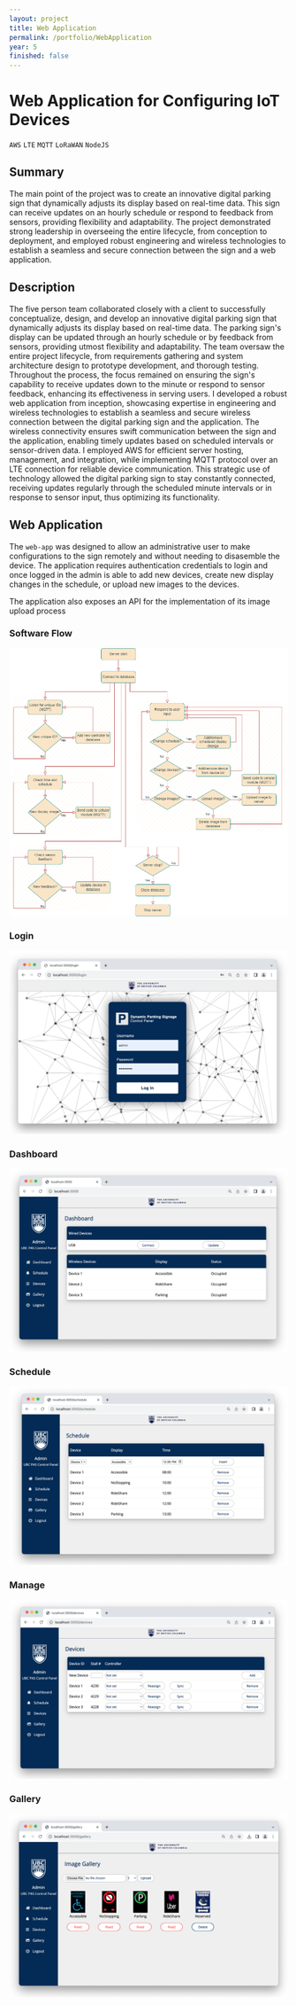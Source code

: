 ```yaml
---
layout: project
title: Web Application
permalink: /portfolio/WebApplication
year: 5
finished: false
---
```



# Web Application for Configuring IoT Devices

`AWS` `LTE` `MQTT` `LoRaWAN` `NodeJS`


## Summary

The main point of the project was to create an innovative digital parking sign that dynamically adjusts its display based on real-time data. This sign can receive updates on an hourly schedule or respond to feedback from sensors, providing flexibility and adaptability. The project demonstrated strong leadership in overseeing the entire lifecycle, from conception to deployment, and employed robust engineering and wireless technologies to establish a seamless and secure connection between the sign and a web application.

## Description

The five person team collaborated closely with a client to successfully conceptualize, design, and develop an innovative digital parking sign that dynamically adjusts its display based on real-time data. The parking sign's display can be updated through an hourly schedule or by feedback from sensors, providing utmost flexibility and adaptability. The team oversaw the entire project lifecycle, from requirements gathering and system architecture design to prototype development, and thorough testing. Throughout the process, the focus remained on ensuring the sign's capability to receive updates down to the minute or respond to sensor feedback, enhancing its effectiveness in serving users. I developed a robust web application from inception, showcasing expertise in engineering and wireless technologies to establish a seamless and secure wireless connection between the digital parking sign and the application. The wireless connectivity ensures swift communication between the sign and the application, enabling timely updates based on scheduled intervals or sensor-driven data. I employed AWS for efficient server hosting, management, and integration, while implementing MQTT protocol over an LTE connection for reliable device communication. This strategic use of technology allowed the digital parking sign to stay constantly connected, receiving updates regularly through the scheduled minute intervals or in response to sensor input, thus optimizing its functionality.

## Web Application

The `web-app` was designed to allow an administrative user to make configurations to the sign remotely and without needing to disasemble the device. The application requires authentication credentials to login and once logged in the admin is able to add new devices, create new display changes in the schedule, or upload new images to the devices.

The application also exposes an API for the implementation of its image upload process

### Software Flow

![Image](/assets/images/IoTParkingSign/webappflow.png)

### Login

![Image](/assets/images/IoTParkingSign/login.png)

### Dashboard

![Image](/assets/images/IoTParkingSign/dashboard.png)

### Schedule

![Image](/assets/images/IoTParkingSign/schedule.png)

### Manage

![Image](/assets/images/IoTParkingSign/devices.png)

### Gallery

![Image](/assets/images/IoTParkingSign/gallery.png)
